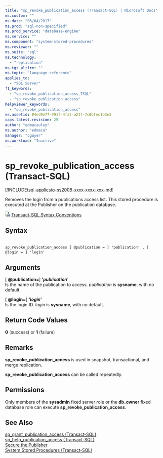 ```yaml
---
title: "sp_revoke_publication_access (Transact-SQL) | Microsoft Docs"
ms.custom: ""
ms.date: "03/04/2017"
ms.prod: "sql-non-specified"
ms.prod_service: "database-engine"
ms.service: ""
ms.component: "system-stored-procedures"
ms.reviewer: ""
ms.suite: "sql"
ms.technology: 
  - "replication"
ms.tgt_pltfrm: ""
ms.topic: "language-reference"
applies_to: 
  - "SQL Server"
f1_keywords: 
  - "sp_revoke_publication_access_TSQL"
  - "sp_revoke_publication_access"
helpviewer_keywords: 
  - "sp_revoke_publication_access"
ms.assetid: 84ed9e77-991f-4fa5-a21f-7c6bfec1b3e3
caps.latest.revision: 25
author: "edmacauley"
ms.author: "edmaca"
manager: "cguyer"
ms.workload: "Inactive"
---
```

# sp_revoke_publication_access (Transact-SQL)
[!INCLUDE[tsql-appliesto-ss2008-xxxx-xxxx-xxx-md](../../includes/tsql-appliesto-ss2008-xxxx-xxxx-xxx-md.md)]

  Removes the login from a publications access list. This stored procedure is executed at the Publisher on the publication database.  
  
 ![Topic link icon](../../database-engine/configure-windows/media/topic-link.gif "Topic link icon") [Transact-SQL Syntax Conventions](../../t-sql/language-elements/transact-sql-syntax-conventions-transact-sql.md)  
  
## Syntax  
  
```  
  
sp_revoke_publication_access [ @publication = ] 'publication' , [ @login = ] 'login'  
```  
  
## Arguments  
 [ **@publication=**] **'***publication***'**  
 Is the name of the publication to access. *publication* is **sysname**, with no default.  
  
 [ **@login=**] **'***login***'**  
 Is the login ID. *login* is **sysname**, with no default.  
  
## Return Code Values  
 **0** (success) or **1** (failure)  
  
## Remarks  
 **sp_revoke_publication_access** is used in snapshot, transactional, and merge replication.  
  
 **sp_revoke_publication_access** can be called repeatedly.  
  
## Permissions  
 Only members of the **sysadmin** fixed server role or the **db_owner** fixed database role can execute **sp_revoke_publication_access**.  
  
## See Also  
 [sp_grant_publication_access &#40;Transact-SQL&#41;](../../relational-databases/system-stored-procedures/sp-grant-publication-access-transact-sql.md)   
 [sp_help_publication_access &#40;Transact-SQL&#41;](../../relational-databases/system-stored-procedures/sp-help-publication-access-transact-sql.md)   
 [Secure the Publisher](../../relational-databases/replication/security/secure-the-publisher.md)   
 [System Stored Procedures &#40;Transact-SQL&#41;](../../relational-databases/system-stored-procedures/system-stored-procedures-transact-sql.md)  
  
  
